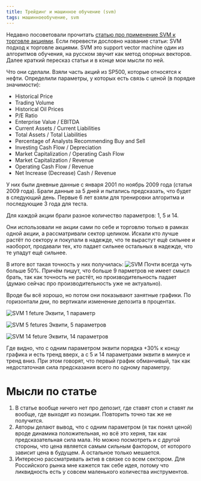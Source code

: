 ```yaml
---
title: Трейдинг и машинное обучение (svm)
tags: машинноеобучение, svm
---
```


Недавно посоветовали прочитать [статью про применение SVM к торговле акциями](http://cs229.stanford.edu/proj2009/KingVandrotWeng.pdf). Если перевести дословно название статьи: SVM подход к торговле акциями. SVM это support vector machine один из алгоритмов обучения, на русском звучит как метод опорных векторов. Далее краткий пересказ статьи и в конце мои мысли по ней.

Что они сделали. Взяли часть акций из SP500, которые относятся к нефти. Определили параметры, у которых есть связь с ценой (в порядке значимости):

- Historical Price
- Trading Volume 
- Historical Oil Prices 
- P/E Ratio 
- Enterprise Value / EBITDA
- Current Assets / Current Liabilities
- Total Assets / Total Liabilities
- Percentage of Analysts Recommending Buy and Sell
- Investing Cash Flow / Depreciation
- Market Capitalization / Operating Cash Flow
- Market Capitalization / Revenue
- Operating Cash Flow / Revenue
- Net Increase (Decrease) Cash / Revenue

У них были дневные данные с января 2001 по ноябрь 2009 года (статья 2009 года). Брали данные за 5 дней и пытались предсказать, что будет в следующий день. Первые 6 лет взяли для тренировки алгоритма и последующие 3 года для теста.

Для каждой акции брали разное количество параметров: 1, 5 и 14.

Они использовали не акции сами по себе и торговлю только в рамках одной акции, а рассматривали сектор целиком. Искали кто лучше растёт по сектору и покупали в надежде, что те вырастут ещё сильнее и наоборот, продавали тех, кто падает сильнее остальных в надежде, что те упадут ещё сильнее.

В итоге вот такая точность у них получилась:
![SVM](/assets/images/2020/10/table_svm.png)
Почти всегда чуть больше 50%. Причём пишут, что больше 9 парметров не имеет смысл брать, так как точность не растёт, но производительность падает (думаю сейчас про производительность уже не актуально).

Вроде бы всё хорошо, но потом они показывают занятные графики. По горизонтали дни, по вертикали изменение депозита в процентах.

![SVM 1 feture](/assets/images/2020/10/svm_1feature.png)
Эквити, 1 параметр

![SVM 5 fetures](/assets/images/2020/10/svm_5features.png)
Эквити, 5 параметров

![SVM 14 feture](/assets/images/2020/10/svm_14features.png)
Эквити, 14 параметров

Где видно, что с одним параметром эквити порядка +30% к концу графика и есть тренд вверх, а с 5 и 14 параметрами эквити в минусе и тренд вниз. При этом говорят, что первый график обманчивый, так как недостаточная сила предсказания всего по одному параметру.

# Мысли по статье
1. В статье вообще ничего нет про депозит, где ставят стоп и ставят ли вообще, где выходят из позиции. Повторить точно так же не получится.
2. Авторы делают вывод, что с одним параметром (я так понял ценой) вроде динамика положительная, но всё это херня, так как предсказательная сила мала. Но можно посмотреть и с другой стороны, что цена является самым сильным фактором, от которого зависит цена в будущем. А остальное только мешается.
3. Интересно рассматривать актив в связке со всем сектором. Для Российского рынка мне кажется так себе идея, потому что ликвидность есть у совсем маленького количества инструментов.